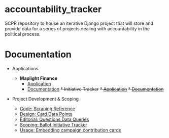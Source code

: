 accountability_tracker
======================

SCPR repository to house an iterative Django project that will store and provide data for a series of projects dealing with accountability in the political process.

Documentation
=============

* Applications
    * **Maplight Finance**
        * [Application](/maplight_finance)
        * [Documentation](https://github.com/SCPR/accountability-tracker/wiki/Maplight-Finance)
    ~~* Initiative Tracker~~
        ~~* [Application](/maplight_finance)~~
        ~~* [Documentation](https://github.com/SCPR/accountability-tracker/wiki/Maplight-Finance)~~

* Project Development & Scoping
    * [Code: Scraping Reference](https://github.com/SCPR/accountability-tracker/wiki/Code:-Scraping-Reference)
    * [Design: Card Data Points](https://github.com/SCPR/accountability-tracker/wiki/Design:-Card-Data-Points)
    * [Editorial: Questions Data Queries](https://github.com/SCPR/accountability-tracker/wiki/Editorial:-Questions-Data-Queries)
    * [Scoping: Ballot Initiative Tracker](https://github.com/SCPR/accountability-tracker/wiki/Scoping:-Ballot-Initiative-Tracker)
    * [Usage: Embedding campaign contribution cards](https://github.com/SCPR/accountability-tracker/wiki/Usage:-Embedding-campaign-contribution-cards)